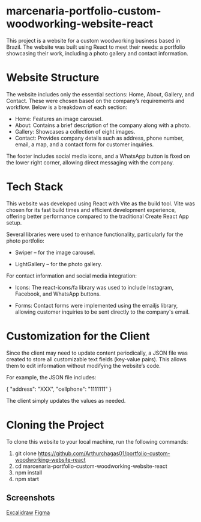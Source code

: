 
# marcenaria-portfolio-custom-woodworking-website-react

This project is a website for a custom woodworking business based in Brazil. The website was built using React to meet their needs: a portfolio showcasing their work, including a photo gallery and contact information.

# Website Structure

The website includes only the essential sections: Home, About, Gallery, and Contact. These were chosen based on the company’s requirements and workflow. Below is a breakdown of each section:

* Home: Features an image carousel.
* About: Contains a brief description of the company along with a photo.
* Gallery:  Showcases a collection of eight images.
* Contact: Provides company details such as address, phone number, email, a map, and a contact form for customer inquiries.

The footer includes social media icons, and a WhatsApp button is fixed on the lower right corner, allowing direct messaging with the company.

# Tech Stack

This website was developed using React with Vite as the build tool. Vite was chosen for its fast build times and efficient development experience, offering better performance compared to the traditional Create React App setup.

Several libraries were used to enhance functionality, particularly for the photo portfolio:

* Swiper – for the image carousel.

*  LightGallery – for the photo gallery.

For contact information and social media integration:

* Icons: The react-icons/fa library was used to include Instagram, Facebook, and WhatsApp buttons.

* Forms: Contact forms were implemented using the emailjs library, allowing customer inquiries to be sent directly to the company's email.

# Customization for the Client

Since the client may need to update content periodically, a JSON file was created to store all customizable text fields (key-value pairs). This allows them to edit information without modifying the website’s code.

For example, the JSON file includes:

{
  "address": "XXX",
  "cellphone": "1111111"
}

The client simply updates the values as needed.


# Cloning the Project

To clone this website to your local machine, run the following commands:

1. git clone https://github.com/Arthurchagas01/portfolio-custom-woodworking-website-react
2. cd marcenaria-portfolio-custom-woodworking-website-react
3. npm install
4. npm start

## Screenshots

[Excalidraw](https://excalidraw.com/#json=bAvCAe_GshnL6lHG9_H9i,7F49Woy9_KpQzB0Xs07Eog)
[Figma](https://www.figma.com/design/x34o4XOERUgSHbfmQsCudi/MSM-Marcenaria?t=69xUuSFnckqI2b1r-1)